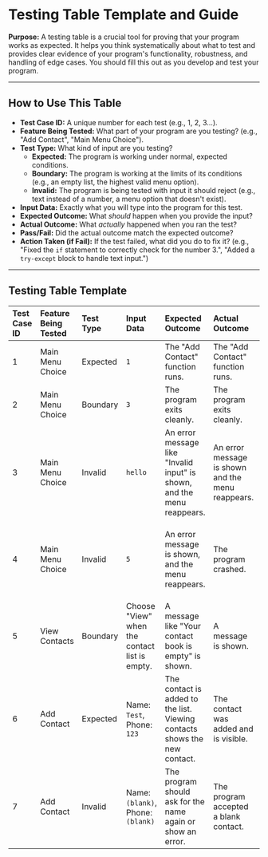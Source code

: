 # Testing Table Template and Guide

**Purpose:** A testing table is a crucial tool for proving that your program works as expected. It helps you think systematically about what to test and provides clear evidence of your program's functionality, robustness, and handling of edge cases. You should fill this out as you develop and test your program.

---

## How to Use This Table

* **Test Case ID:** A unique number for each test (e.g., 1, 2, 3...).
* **Feature Being Tested:** What part of your program are you testing? (e.g., "Add Contact", "Main Menu Choice").
* **Test Type:** What kind of input are you testing?
  * **Expected:** The program is working under normal, expected conditions.
  * **Boundary:** The program is working at the limits of its conditions (e.g., an empty list, the highest valid menu option).
  * **Invalid:** The program is being tested with input it should reject (e.g., text instead of a number, a menu option that doesn't exist).
* **Input Data:** Exactly what you will type into the program for this test.
* **Expected Outcome:** What *should* happen when you provide the input?
* **Actual Outcome:** What *actually* happened when you ran the test?
* **Pass/Fail:** Did the actual outcome match the expected outcome?
* **Action Taken (if Fail):** If the test failed, what did you do to fix it? (e.g., "Fixed the `if` statement to correctly check for the number 3.", "Added a `try-except` block to handle text input.")

---

## Testing Table Template

| Test Case ID | Feature Being Tested | Test Type | Input Data                                    | Expected Outcome                                                          | Actual Outcome                                    | Pass/Fail | Action Taken (if Fail)                                             |
|:------------ |:-------------------- |:--------- |:--------------------------------------------- |:------------------------------------------------------------------------- |:------------------------------------------------- |:--------- |:------------------------------------------------------------------ |
| 1            | Main Menu Choice     | Expected  | `1`                                           | The "Add Contact" function runs.                                          | The "Add Contact" function runs.                  | Pass      | -                                                                  |
| 2            | Main Menu Choice     | Boundary  | `3`                                           | The program exits cleanly.                                                | The program exits cleanly.                        | Pass      | -                                                                  |
| 3            | Main Menu Choice     | Invalid   | `hello`                                       | An error message like "Invalid input" is shown, and the menu reappears.   | An error message is shown and the menu reappears. | Pass      | -                                                                  |
| 4            | Main Menu Choice     | Invalid   | `5`                                           | An error message is shown, and the menu reappears.                        | The program crashed.                              | **Fail**  | Added an `if` statement to check if the choice is between 1 and 3. |
| 5            | View Contacts        | Boundary  | Choose "View" when the contact list is empty. | A message like "Your contact book is empty" is shown.                     | A message is shown.                               | Pass      | -                                                                  |
| 6            | Add Contact          | Expected  | Name: `Test`, Phone: `123`                    | The contact is added to the list. Viewing contacts shows the new contact. | The contact was added and is visible.             | Pass      | -                                                                  |
| 7            | Add Contact          | Invalid   | Name: `(blank)`, Phone: `(blank)`             | The program should ask for the name again or show an error.               | The program accepted a blank contact.             | **Fail**  | Added a check to ensure the name is not empty before adding.       |
